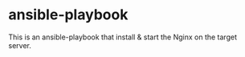 # ansible-playbook
This is an ansible-playbook that install &amp; start the Nginx on the target server.
